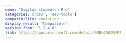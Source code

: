 ```yaml
---
name: "Digital stopwatch Pro"
categories: ['oss', 'dev-tools']
compatibility: emulation
display_result: "Compatible"
version_from: "1.2.4.0"
link: https://apps.microsoft.com/detail/9NBLGGH2RHPJ
---
```

